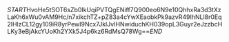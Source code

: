 $START$HvoHe5tSOT6sZb0IkUqiPVTQgENiff7Q900eo6N9e10QhhxRa3d3tXzLaKh6xWu0vAM9Hc/n7xikchTZ+pZ83a4cYwXEaobkPk9azvR49IhNLl8r0Eq2lHlzCL12gy109iR8yrPewI9Ncx7JklJvIHNwiduchKH039opL3Guyr2eJzzbcHLKy3eBjAkcYUoKh2YXk5J4p6kz6RdMsQ78Wg==$END$